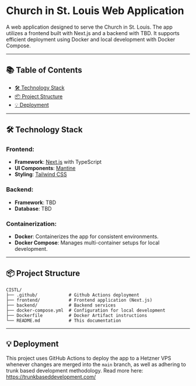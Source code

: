# Church in St. Louis Web Application

A web application designed to serve the Church in St. Louis. The app utilizes a frontend built with Next.js and a backend with TBD. It supports efficient deployment using Docker and local development with Docker Compose.

---

## 📚 Table of Contents
- [🛠️ Technology Stack](#️-technology-stack)
- [📦 Project Structure](#-project-structure)
- [💡 Deployment](#-deployment)

---

## 🛠️ Technology Stack
### **Frontend**:
- **Framework**: [Next.js](https://nextjs.org/) with TypeScript
- **UI Components**: [Mantine](https://mantine.dev/)
- **Styling**: [Tailwind CSS](https://tailwindcss.com/)

### **Backend**:
- **Framework**: TBD
- **Database**: TBD

### **Containerization**:
- **Docker**: Containerizes the app for consistent environments.
- **Docker Compose**: Manages multi-container setups for local development.

---

## 📦 Project Structure
```
CISTL/
├── .github/            # Github Actions deployment
├── frontend/           # Frontend application (Next.js)
├── backend/            # Backend services
├── docker-compose.yml  # Configuration for local development
├── Dockerfile          # Docker Artifact instructions
└── README.md           # This documentation
```

---

## 💡 Deployment
This project uses GitHub Actions to deploy the app to a Hetzner VPS whenever changes are merged into the `main` branch, as well as adhering to trunk based development methodology. Read more here: https://trunkbaseddevelopment.com/
